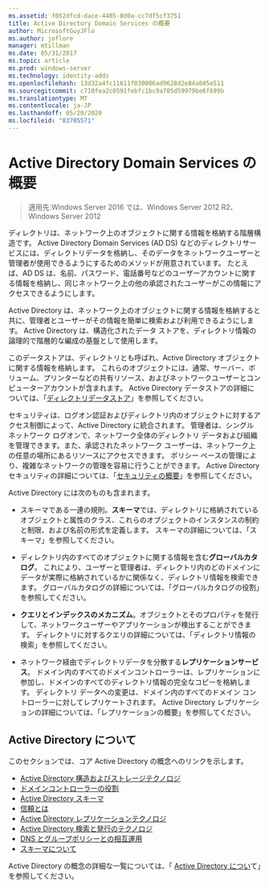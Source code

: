 ```yaml
---
ms.assetid: f052dfcd-dace-4485-8d0a-cc7df5cf3751
title: Active Directory Domain Services の概要
author: MicrosoftGuyJFlo
ms.author: joflore
manager: mtillman
ms.date: 05/31/2017
ms.topic: article
ms.prod: windows-server
ms.technology: identity-adds
ms.openlocfilehash: 13d32a4fc11611f030006ad9628d2e84a045e511
ms.sourcegitcommit: c710fea2c0591febfc1bc9a705d59979be6f699b
ms.translationtype: MT
ms.contentlocale: ja-JP
ms.lasthandoff: 05/20/2020
ms.locfileid: "83705571"
---
```

# <a name="active-directory-domain-services-overview"></a>Active Directory Domain Services の概要

>適用先:Windows Server 2016 では、Windows Server 2012 R2、Windows Server 2012


ディレクトリは、ネットワーク上のオブジェクトに関する情報を格納する階層構造です。 Active Directory Domain Services (AD DS) などのディレクトリサービスには、ディレクトリデータを格納し、そのデータをネットワークユーザーと管理者が使用できるようにするためのメソッドが用意されています。 たとえば、AD DS は、名前、パスワード、電話番号などのユーザーアカウントに関する情報を格納し、同じネットワーク上の他の承認されたユーザーがこの情報にアクセスできるようにします。

Active Directory は、ネットワーク上のオブジェクトに関する情報を格納すると共に、管理者とユーザーがその情報を簡単に検索および利用できるようにします。 Active Directory は、構造化されたデータ ストアを、ディレクトリ情報の論理的で階層的な編成の基盤として使用します。

このデータストアは、ディレクトリとも呼ばれ、Active Directory オブジェクトに関する情報を格納します。 これらのオブジェクトには、通常、サーバー、ボリューム、プリンターなどの共有リソース、およびネットワークユーザーとコンピューターアカウントが含まれます。 Active Directory データストアの詳細については、「[ディレクトリデータストア](https://docs.microsoft.com/previous-versions/windows/it-pro/windows-server-2003/cc736627(v=ws.10))」を参照してください。

セキュリティは、ログオン認証およびディレクトリ内のオブジェクトに対するアクセス制御によって、Active Directory に統合されます。 管理者は、シングル ネットワーク ログオンで、ネットワーク全体のディレクトリ データおよび組織を管理できます。また、承認されたネットワーク ユーザーは、ネットワーク上の任意の場所にあるリソースにアクセスできます。 ポリシー ベースの管理により、複雑なネットワークの管理を容易に行うことができます。 Active Directory セキュリティの詳細については、「[セキュリティの概要](../../plan/security-best-practices/best-practices-for-securing-active-directory.md)」を参照してください。

Active Directory には次のものも含まれます。
* スキーマである一連の規則。**スキーマ**では、ディレクトリに格納されているオブジェクトと属性のクラス、これらのオブジェクトのインスタンスの制約と制限、および名前の形式を定義します。 スキーマの詳細については、「スキーマ」を参照してください。


* ディレクトリ内のすべてのオブジェクトに関する情報を含む**グローバルカタログ**。 これにより、ユーザーと管理者は、ディレクトリ内のどのドメインにデータが実際に格納されているかに関係なく、ディレクトリ情報を検索できます。 グローバルカタログの詳細については、「グローバルカタログの役割」を参照してください。


* **クエリとインデックスのメカニズム**。オブジェクトとそのプロパティを発行して、ネットワークユーザーやアプリケーションが検出することができます。 ディレクトリに対するクエリの詳細については、「ディレクトリ情報の検索」を参照してください。


* ネットワーク経由でディレクトリデータを分散する**レプリケーションサービス**。 ドメイン内のすべてのドメインコントローラーは、レプリケーションに参加し、ドメインのすべてのディレクトリ情報の完全なコピーを格納します。 ディレクトリ データへの変更は、ドメイン内のすべてのドメイン コントローラーに対してレプリケートされます。 Active Directory レプリケーションの詳細については、「レプリケーションの概要」を参照してください。

## <a name="understanding-active-directory"></a>Active Directory について
 このセクションでは、コア Active Directory の概念へのリンクを示します。
 
* [Active Directory 構造およびストレージテクノロジ](https://docs.microsoft.com/previous-versions/windows/it-pro/windows-server-2003/cc759186(v=ws.10))
* [ドメインコントローラーの役割](https://docs.microsoft.com/previous-versions/windows/it-pro/windows-server-2003/cc786438(v=ws.10)) 
* [Active Directory スキーマ](https://docs.microsoft.com/previous-versions/windows/it-pro/windows-server-2008-R2-and-2008/cc771796(v=ws.10))
* [信頼とは](https://docs.microsoft.com/previous-versions/windows/it-pro/windows-server-2008-R2-and-2008/cc771568(v=ws.10)) 
* [Active Directory レプリケーションテクノロジ](https://docs.microsoft.com/previous-versions/windows/it-pro/windows-server-2003/cc776877(v=ws.10)) 
* [Active Directory 検索と発行のテクノロジ](https://docs.microsoft.com/previous-versions/windows/it-pro/windows-server-2003/cc775686(v=ws.10)) 
* [DNS とグループポリシーとの相互運用](https://docs.microsoft.com/previous-versions/windows/it-pro/windows-server-2008-R2-and-2008/dd197486(v=ws.10))
* [スキーマについて](https://docs.microsoft.com/previous-versions/windows/it-pro/windows-server-2003/cc759402(v=ws.10)) 

Active Directory の概念の詳細な一覧については、「 [Active Directory につい](https://docs.microsoft.com/previous-versions/windows/it-pro/windows-server-2003/cc781408(v=ws.10))て」を参照してください。 


